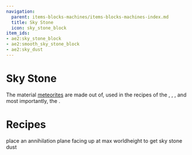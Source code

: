 ```yaml
---
navigation:
  parent: items-blocks-machines/items-blocks-machines-index.md
  title: Sky Stone
  icon: sky_stone_block
item_ids:
- ae2:sky_stone_block
- ae2:smooth_sky_stone_block
- ae2:sky_dust
---
```


# Sky Stone

<BlockImage id="sky_stone_block" scale="8" />

The material [meteorites](./features/meteorites.md) are made out of, used in the recipes of the <ItemLink id="sky_stone_tank" />, <ItemLink id="not_so_mysterious_cube" />,
<ItemLink id="cell_component_256k" />, and most importantly, the <ItemLink id="controller" />.

# Recipes

place an annihilation plane facing up at max worldheight to get sky stone dust

<RecipeFor id="sky_stone_block" />

<RecipeFor id="smooth_sky_stone_block" />
